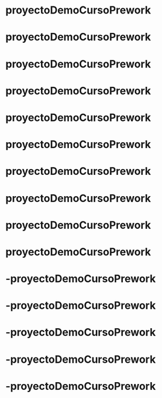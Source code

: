 # proyectoDemoCursoPrework
# proyectoDemoCursoPrework
# proyectoDemoCursoPrework
# proyectoDemoCursoPrework
# proyectoDemoCursoPrework
# proyectoDemoCursoPrework
# proyectoDemoCursoPrework
# proyectoDemoCursoPrework
# proyectoDemoCursoPrework
# proyectoDemoCursoPrework
# -proyectoDemoCursoPrework
# -proyectoDemoCursoPrework
# -proyectoDemoCursoPrework
# -proyectoDemoCursoPrework
# -proyectoDemoCursoPrework

